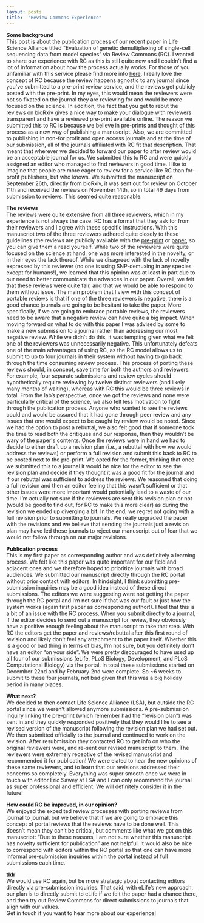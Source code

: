```yaml
---
layout: posts
title:  "Review Commons Experience"
---
```


**Some background**
<br />
This post is about the publication process of our recent paper in Life Science Alliance titled “Evaluation of genetic demultiplexing of single-cell sequencing data from model species” via Review Commons (RC). I wanted to share our experience with RC as this is still quite new and I couldn’t find a lot of information about how the process actually works. 
For those of you unfamiliar with this service please find more info [here](https://www.reviewcommons.org/). I really love the concept of RC because the review happens agnostic to any journal since you've submitted to a pre-print review service, and the reviews get publicly posted with the pre-print. In my eyes, this would mean the reviewers were not so fixated on the journal they are reviewing for and would be more focused on the science. In addition, the fact that you get to rebut the reviews on bioRxiv gives a nice way to make your dialogue with reviewers transparent and have a reviewed pre-print available online.
	The reason we submitted this to RC is because we believe in pre-prints and thought of this process as a new way of publishing a manuscript. Also, we are committed to publishing in non-for profit and open access journals and at the time of our submission, all of the journals affiliated with RC fit that description. That meant that wherever we decided to forward our paper to after review would be an acceptable journal for us. 
	We submitted this to RC and were quickly assigned an editor who managed to find reviewers in good time. I like to imagine that people are more eager to review for a service like RC than for-profit publishers, but who knows. We submitted the manuscript on September 26th, directly from bioRxiv, it was sent out for review on October 11th and received the reviews on November 14th, so in total 49 days from submission to reviews. This seemed quite reasonable.

**The reviews**
<br />
The reviews were quite extensive from all three reviewers, which in my experience is not always the case. RC has a format that they ask for from their reviewers and I agree with these specific instructions. With this manuscript two of the three reviewers adhered quite closely to these guidelines (the reviews are publicly available with the [pre-print](https://www.biorxiv.org/content/10.1101/2022.09.22.508993v1.full) or [paper](https://www.life-science-alliance.org/content/6/8/e202301979), so you can give them a read yourself. While two of the reviewers were quite focused on the science at hand, one was more interested in the novelty, or in their eyes the lack thereof. While we disagreed with the lack of novelty expressed by this reviewer (no one is using SNP-demuxing in any species except for humans!), we learned that this opinion was at least in part due to our need to better communicate the advances in our paper. Overall, we felt that these reviews were quite fair, and that we would be able to respond to them without issue. 
The main problem that I view with this concept of portable reviews is that if one of the three reviewers is negative, there is a good chance journals are going to be hesitant to take the paper. More specifically, if we are going to embrace portable reviews, the reviewers need to be aware that a negative review can have quite a big impact. When moving forward on what to do with this paper I was advised by some to make a new submission to a journal rather than addressing our most negative review. While we didn’t do this, it was tempting given what we felt one of the reviewers was unnecessarily negative. This unfortunately defeats one of the main advantages of using RC, as the RC model allows us to submit to up to four journals in their system without having to go back through the time consuming review process. This process of porting these reviews should, in concept, save time for both the authors and reviewers. For example, four separate submissions and review cycles should hypothetically require reviewing by twelve distinct reviewers (and likely many months of waiting), whereas with RC this would be three reviews in total. 
From the lab’s perspective, once we got the reviews and none were particularly critical of the science, we also felt less motivation to fight through the publication process. Anyone who wanted to see the reviews could and would be assured that it had gone through peer review and any issues that one would expect to be caught by review would be noted. Since we had the option to post a rebuttal, we also felt good that if someone took the time to read both the critiques and our response, then they wouldn’t be wary of the paper's contents. 
Once the reviews were in hand we had to decide to either draft up a revision plan (i.e., a rebuttal with how we would address the reviews) or perform a full revision and submit this back to RC to be posted next to the pre-print. We opted for the former, thinking that once we submitted this to a journal it would be nice for the editor to see the revision plan and decide if they thought it was a good fit for the journal and if our rebuttal was sufficient to address the reviews. We reasoned that doing a full revision and then an editor feeling that this wasn’t sufficient or that other issues were more important would potentially lead to a waste of our time. I’m actually not sure if the reviewers are sent this revision plan or not (would be good to find out, for RC to make this more clear) as during the revision we ended up diverging a bit. In the end, we regret not going with a full revision prior to submitting to journals. We really upgraded the paper with the revisions and we believe that sending the journals just a revision plan may have led these journals to reject our manuscript out of fear that we would not follow through on our major revisions. 

**Publication process**
<br />
This is my first paper as corresponding author and was definitely a learning process. We felt like this paper was quite important for our field and adjacent ones and we therefore hoped to prioritize journals with broad audiences. We submitted our manuscript directly through the RC portal without prior contact with editors. In hindsight, I think submitting pre-submission inquiries may be a good idea instead of these direct submissions. The editors we were suggesting were not getting the paper through the RC portal and I’m not sure if that was our fault or just how the system works (again first paper as corresponding author!). I feel that this is a bit of an issue with the RC process. When you submit directly to a journal, if the editor decides to send out a manuscript for review, they obviously have a positive enough feeling about the manuscript to take that step. With RC the editors get the paper and reviews/rebuttal after this first round of revision and likely don’t feel any attachment to the paper itself. Whether this is a good or bad thing in terms of bias, I’m not sure, but you definitely don’t have an editor “on your side”.
 We were pretty discouraged to have used up all four of our submissions (eLife, PLoS Biology, Development, and PLoS Computational Biology) via the portal. In total these submissions started on December 22nd and by February 2nd were complete. So ~6 weeks to submit to these four journals, not bad given that this was a big holiday period in many places. 

**What next?**
<br />
We decided to then contact Life Science Alliance (LSA), but outside the RC portal since we weren’t allowed anymore submissions. A pre-submission inquiry linking the pre-print (which remember had the “revision plan”) was sent in and they quickly responded positively that they would like to see a revised version of the manuscript following the revision plan we had set out. We then submitted officially to the journal and continued to work on the revision. After resubmission they contacted RC to get info on who the original reviewers were, and re-sent our revised manuscript to them. The reviewers were extremely receptive of the revised manuscript and recommended it for publication! We were elated to hear the new opinions of these same reviewers, and to learn that our revisions addressed their concerns so completely. Everything was super smooth once we were in touch with editor Eric Sawey at LSA and I can only recommend the journal as super professional and efficient. We will definitely consider it in the future!

**How could RC be improved, in our opinion?**
<br />
We enjoyed the expedited review processes with porting reviews from journal to journal, but we believe that if we are going to embrace this concept of portal reviews that the reviews have to be done well. This doesn’t mean they can’t be critical, but comments like what we got on this manuscript: “Due to these reasons, I am not sure whether this manuscript has novelty sufficient for publication” are not helpful. It would also be nice to correspond with editors within the RC portal so that one can have more informal pre-submission inquiries within the portal instead of full submissions each time.

**tldr**
<br />
We would use RC again, but be more strategic about contacting editors directly via pre-submission inquiries. That said, with eLife’s new approach, our plan is to directly submit to eLife if we felt the paper had a chance there, and then try out Review Commons for direct submissions to journals that align with our values.
<br />
Get in touch if you want to hear more about our experience! 


 
